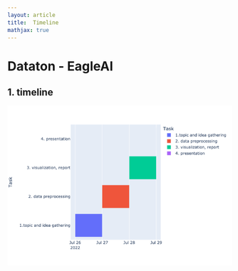 ```yaml
---
layout: article
title:  Timeline
mathjax: true
---
```


# Dataton - EagleAI  
  
  
## 1. timeline
![gannt](https://github.com/danielsun888/danielsun888.github.io/raw/main/pictures/gannt.png "timeline picture")

